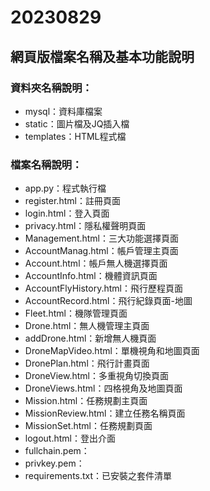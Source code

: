 # 20230829 

## 網頁版檔案名稱及基本功能說明
### 資料夾名稱說明：
* mysql：資料庫檔案
* static：圖片檔及JQ插入檔
* templates：HTML程式檔

### 檔案名稱說明：
* app.py：程式執行檔
* register.html：註冊頁面
* login.html：登入頁面
* privacy.html：隱私權聲明頁面
* Management.html：三大功能選擇頁面
* AccountManag.html：帳戶管理主頁面
* Account.html：帳戶無人機選擇頁面
* AccountInfo.html：機體資訊頁面
* AccountFlyHistory.html：飛行歷程頁面
* AccountRecord.html：飛行紀錄頁面-地圖
* Fleet.html：機隊管理頁面
* Drone.html：無人機管理主頁面
* addDrone.html：新增無人機頁面
* DroneMapVideo.html：單機視角和地圖頁面
* DronePlan.html：飛行計畫頁面
* DroneView.html：多重視角切換頁面
* DroneViews.html：四格視角及地圖頁面
* Mission.html：任務規劃主頁面
* MissionReview.html：建立任務名稱頁面
* MissionSet.html：任務規劃頁面
* logout.html：登出介面
* fullchain.pem：
* privkey.pem：
* requirements.txt：已安裝之套件清單
